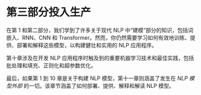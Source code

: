 # 第三部分投入生产

在第 1 和第二部分，我们学到了许多关于现代 NLP 中“建模”部分的知识，包括词嵌入、RNN、CNN 和 Transformer。然而，你仍然需要学习如何有效地训练、提供、部署和解释这些模型，以构建健壮和实用的 NLP 应用程序。

第十章涉及在开发 NLP 应用程序时触及到的重要机器学习技术和最佳实践，包括批处理和填充、正则化和超参数优化。

最后，如果第 1 到 10 章是关于构建 NLP 模型，第十一章则涵盖了发生在 *NLP 模型外部* 的一切。该章节涵盖了如何部署、提供、解释和解读 NLP 模型。
